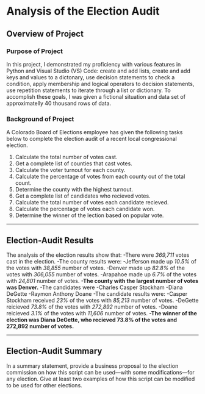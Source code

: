 # Analysis of the Election Audit

## Overview of Project
### Purpose of Project
In this project, I demonstrated my proficiency with various features in Python and Visual Studio (VS) Code: create and add lists, create and add keys and values to a dictonary, use decision statements to check a condition, apply membership and logical operators to decision statements, use repetition statements to iterate through a list or dictionary. To accomplish these goals, I was given a fictional situation and data set of approximatelly 40 thousand rows of data. 
### Background of Project
A Colorado Board of Elections employee has given the following tasks below to complete the election audit of a recent local congressional election. 

1. Calculate the total number of votes cast. 
2. Get a complete list of counties that cast votes.
3. Calculate the voter turnout for each county.
4. Calculate the percentage of votes from each county out of the total count. 
5. Determine the county with the highest turnout. 
6. Get a complete list of candidates who recieved votes.
7. Calculate the total number of votes each candidate recieved.
8. Calculate the percentage of votes each candidate won.
9. Determine the winner of the lection based on popular vote. 
---
## Election-Audit Results 
The analysis of the election results show that: 
-There were *369,711* votes cast in the election.
-The county results were:
    -Jefferson made up *10.5%* of the votes with *38,855* number of votes. 
    -Denver made up *82.8%* of the votes with *306,055* number of votes. 
    -Arapahoe made up *6.7%* of the votes with *24,801* number of votes. 
**-The county with the largest number of votes was Denver.** 
-The candidates were
    -Charles Casper Stockham
    -Diana DeGette
    -Raymon Anthony Doane
 -The candidate results were:
    -Casper Stockham received *23%* of the votes with *85,213* number of votes. 
    -DeGette reicieved *73.8%* of the votes with *272,892* number of votes. 
    -Doane reicieved *3.1%* of the votes with *11,606* number of votes. 
**-The winner of the election was Diana DeGette, who recieved 73.8% of the votes and 272,892 number of votes.** 

---
## Election-Audit Summary 

In a summary statement, provide a business proposal to the election commission on how this script can be used—with some modifications—for any election. Give at least two examples of how this script can be modified to be used for other elections.
